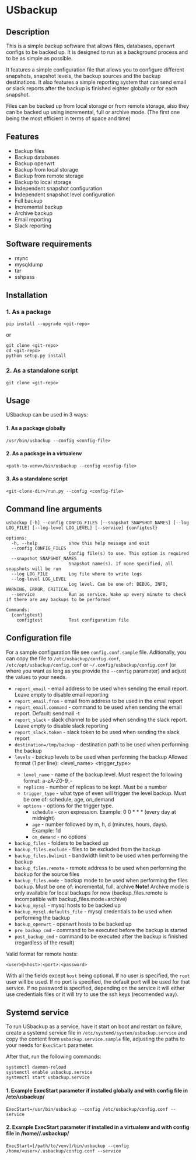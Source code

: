 # USbackup

## Description

This is a simple backup software that allows files, databases, openwrt configs to be backed up. It is designed to run as a background process and to be as simple as possible.

It features a simple configuration file that allows you to configure different snapshots, snapshot levels, the backup sources and the backup destinations. It also features a simple reporting system that can send email or slack reports after the backup is finished eighter globally or for each snapshot.

Files can be backed up from local storage or from remote storage, also they can be backed up using incremental, full or archive mode. (The first one being the most efficient in terms of space and time)

## Features

- Backup files
- Backup databases
- Backup openwrt
- Backup from local storage
- Backup from remote storage
- Backup to local storage
- Independent snapshot configuration
- Independent snapshot level configuration
- Full backup
- Incremental backup
- Archive backup
- Email reporting
- Slack reporting

## Software requirements

- rsync
- mysqldump
- tar
- sshpass

## Installation

### 1. As a package

```
pip install --upgrade <git-repo>
```

or 

```
git clone <git-repo>
cd <git-repo>
python setup.py install
```

### 2. As a standalone script

```
git clone <git-repo>
```

## Usage

USbackup can be used in 3 ways:

#### 1. As a package globally

```
/usr/bin/usbackup --config <config-file>
```

#### 2. As a package in a virtualenv

```
<path-to-venv>/bin/usbackup --config <config-file>
```

#### 3. As a standalone script

```
<git-clone-dir>/run.py --config <config-file>
```

## Command line arguments

```
usbackup [-h] --config CONFIG_FILES [--snapshot SNAPSHOT_NAMES] [--log LOG_FILE] [--log-level LOG_LEVEL] [--service] {configtest}

options:
  -h, --help            show this help message and exit
  --config CONFIG_FILES
                        Config file(s) to use. This option is required
  --snapshot SNAPSHOT_NAMES
                        Snapshot name(s). If none specified, all snapshots will be run
  --log LOG_FILE        Log file where to write logs
  --log-level LOG_LEVEL
                        Log level. Can be one of: DEBUG, INFO, WARNING, ERROR, CRITICAL
  --service             Run as service. Wake up every minute to check if there are any backups to be performed

Commands:
  {configtest}
    configtest          Test configuration file
```

## Configuration file
For a sample configuration file see `config.conf.sample` file. Aditionally, you can copy the file to `/etc/usbackup/config.conf`, `/etc/opt/usbackup/config.conf` or `~/.config/usbackup/config.conf` (or where you want as long as you provide the `--config` parameter) and adjust the values to your needs.

- `report_email` - email address to be used when sending the email report. Leave empty to disable email reporting
- `report_email.from` - email from address to be used in the email report
- `report_email.command` - command to be used when sending the email report. Default: sendmail -t
- `report_slack` - slack channel to be used when sending the slack report. Leave empty to disable slack reporting
- `report_slack.token` - slack token to be used when sending the slack report
- `destination=/tmp/backup` - destination path to be used when performing the backup
- `levels` - backup levels to be used when performing the backup
 Allowed format (1 per line): <level_name> <replicas> <trigger_type> <options>
  - `level_name` - name of the backup level. Must respect the following format: a-zA-Z0-9_-
  - `replicas` - number of replicas to be kept. Must be a number
  - `trigger_type` - what type of even will trigger the level backup. Must be one of: schedule, age, on_demand
  - `options` - options for the trigger type.
    - `schedule` - cron expression. Example: 0 0 * * * (every day at midnight)
    - `age` - number followed by m, h, d (minutes, hours, days). Example: 1d
    - `on_demand` - no options
- `backup_files` - folders to be backed up
- `backup_files.exclude` - files to be excluded from the backup
- `backup_files.bwlimit` - bandwidth limit to be used when performing the backup
- `backup_files.remote` - remote address to be used when performing the backup for the source files
- `backup_files.mode` - backup mode to be used when performing the files backup. Must be one of: incremental, full, archive
**Note!** Archive mode is only available for local backups for now (backup_files.remote is incompatible with backup_files.mode=archive)
- `backup_mysql` - mysql hosts to be backed up
- `backup_mysql.defaults_file` - mysql credentials to be used when performing the backup
- `backup_openwrt` - openwrt hosts to be backed up
- `pre_backup_cmd` - command to be executed before the backup is started
- `post_backup_cmd` - command to be executed after the backup is finished (regardless of the result)

Valid format for remote hosts:

```
<user>@<host>:<port>:<password>
```

With all the fields except `host` being optional.
If no user is specified, the `root` user will be used. If no port is specified, the default port will be used for that service. If no password is specified, depending on the service it will either use credentials files or it will try to use the ssh keys (recomended way).

## Systemd service

To run USbackup as a service, have it start on boot and restart on failure, create a systemd service file in `/etc/systemd/system/usbackup.service` and copy the content from `usbackup.service.sample` file, adjusting the paths to your needs for `ExecStart` parameter.

After that, run the following commands:

```
systemctl daemon-reload
systemctl enable usbackup.service
systemctl start usbackup.service
```

#### 1. Example ExecStart parameter if installed globally and with config file in /etc/usbackup/

```
ExecStart=/usr/bin/usbackup --config /etc/usbackup/config.conf --service
```

#### 2. Example ExecStart parameter if installed in a virtualenv and with config file in /home/<user>/.usbackup/

```
ExecStart=[/path/to/venv]/bin/usbackup --config /home/<user>/.usbackup/config.conf --service
```